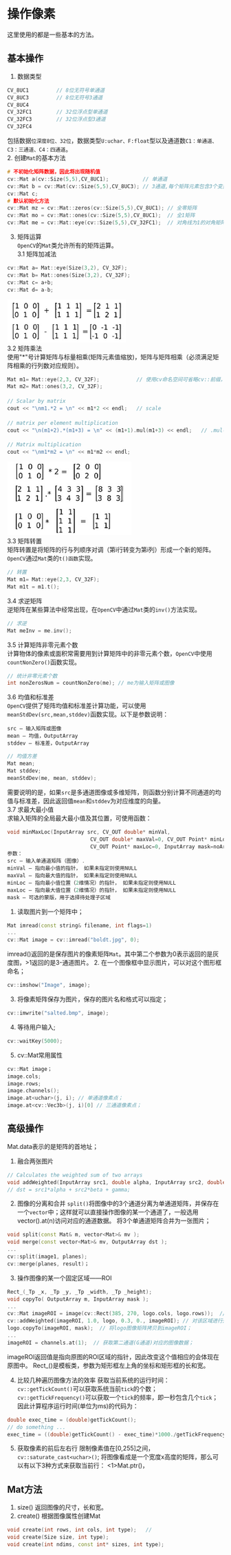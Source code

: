 # 操作像素
 这里使用的都是一些基本的方法。

## 基本操作
1. 数据类型   
```cpp
CV_8UC1         // 8位无符号单通道  
CV_8UC3 		// 8位无符号3通道  
CV_8UC4  
CV_32FC1		// 32位浮点型单通道  
CV_32FC3		// 32位浮点型3通道  
CV_32FC4  
```
包括数据`位深度8位、32位`，数据类型`U:uchar、F:float`型以及通道数`C1：单通道、C3：三通道、C4：四通道`。        
2. 创建`Mat`的基本方法   
```cpp
# 不初始化矩阵数据，因此将出现随机值
cv::Mat a(cv::Size(5,5),CV_8UC1); 			// 单通道  
cv::Mat b = cv::Mat(cv::Size(5,5),CV_8UC3); // 3通道,每个矩阵元素包含3个变量    
cv::Mat c;
# 默认初始化方法
cv::Mat mz = cv::Mat::zeros(cv::Size(5,5),CV_8UC1); // 全零矩阵  
cv::Mat mo = cv::Mat::ones(cv::Size(5,5),CV_8UC1);  // 全1矩阵  
cv::Mat me = cv::Mat::eye(cv::Size(5,5),CV_32FC1);  // 对角线为1的对角矩阵  
```
3. 矩阵运算   
`OpenCV`的`Mat`类允许所有的矩阵运算。   
3.1 矩阵加减法   
```cpp 
cv::Mat a= Mat::eye(Size(3,2), CV_32F);  
cv::Mat b= Mat::ones(Size(3,2), CV_32F);  
cv::Mat c= a+b;  
cv::Mat d= a-b;
```
![](../pictures/mat_add.jpg)   
3.2 矩阵乘法   
使用"*"号计算矩阵与标量相乘(矩阵元素值缩放)，矩阵与矩阵相乘（必须满足矩阵相乘的行列数对应规则）。     
```cpp
Mat m1= Mat::eye(2,3, CV_32F);            // 使用cv命名空间可省略cv::前缀，下同  
Mat m2= Mat::ones(3,2, CV_32F);  

// Scalar by matrix  
cout << "\nm1.*2 = \n" << m1*2 << endl;   // scale

// matrix per element multiplication  
cout << "\n(m1+2).*(m1+3) = \n" << (m1+1).mul(m1+3) << endl;   // .mul()方法

// Matrix multiplication  
cout << "\nm1*m2 = \n" << m1*m2 << endl;  
```
![](../pictures/mat_multipy.jpg)    
3.3 矩阵转置       
矩阵转置是将矩阵的行与列顺序对调（第i行转变为第i列）形成一个新的矩阵。`OpenCV`通过`Mat`类的`t()函数`实现。    
```cpp
// 转置  
Mat m1= Mat::eye(2,3, CV_32F);    
Mat m1t = m1.t();  
```
3.4 求逆矩阵    
逆矩阵在某些算法中经常出现，在`OpenCV`中通过`Mat`类的`inv()`方法实现。   
```cpp
// 求逆  
Mat meInv = me.inv();  
```
3.5 计算矩阵非零元素个数     
计算物体的像素或面积常需要用到计算矩阵中的非零元素个数，`OpenCV`中使用`countNonZero()`函数实现。    
```cpp
// 统计非零元素个数  
int nonZerosNum = countNonZero(me); // me为输入矩阵或图像  
```
3.6 均值和标准差     
`OpenCV`提供了矩阵均值和标准差计算功能，可以使用`meanStdDev(src,mean,stddev)`函数实现。以下是参数说明：    
```
src – 输入矩阵或图像
mean – 均值，OutputArray
stddev – 标准差，OutputArray
```
```cpp
// 均值方差  
Mat mean;  
Mat stddev;  
meanStdDev(me, mean, stddev); 
``` 
需要说明的是，如果`src`是多通道图像或多维矩阵，则函数分别计算不同通道的均值与标准差，因此返回值`mean`和`stddev`为对应维度的向量。        
3.7 求最大最小值     
求输入矩阵的全局最大最小值及其位置，可使用函数：   
```cpp
void minMaxLoc(InputArray src, CV_OUT double* minVal,  
                           CV_OUT double* maxVal=0, CV_OUT Point* minLoc=0,  
                           CV_OUT Point* maxLoc=0, InputArray mask=noArray());  
参数：
src – 输入单通道矩阵（图像）.
minVal – 指向最小值的指针， 如果未指定则使用NULL
maxVal – 指向最大值的指针， 如果未指定则使用NULL
minLoc – 指向最小值位置（2维情况）的指针， 如果未指定则使用NULL
maxLoc – 指向最大值位置（2维情况）的指针， 如果未指定则使用NULL
mask – 可选的蒙版，用于选择待处理子区域
```

1. 读取图片到一个矩阵中；
```cpp
Mat imread(const string& filename, int flags=1)
...
cv::Mat image = cv::imread("boldt.jpg", 0);
```
imread()返回的是保存图片的像素矩阵`Mat`。其中第二个参数为0表示返回的是灰度图，>1返回的是3-通道图片。
2. 在一个图像框中显示图片，可以对这个图形框命名；
```cpp
cv::imshow("Image", image);
```
3. 将像素矩阵保存为图片，保存的图片名和格式可以指定；
```cpp
cv::imwrite("salted.bmp", image);
```
4. 等待用户输入;
```cpp
cv::waitKey(5000);
```
5. cv::Mat常用属性
```cpp
cv::Mat image；
image.cols;
image.rows;
image.channels();
image.at<uchar>(j, i); // 单通道像素点；
image.at<cv::Vec3b>(j, i)[0] // 三通道像素点；
```

## 高级操作
Mat.data表示的是矩阵的首地址；

1. 融合两张图片
```cpp
// Calculates the weighted sum of two arrays
void addWeighted(InputArray src1, double alpha, InputArray src2, double beta, double gamma, OutputArray dst, int dtype=-1)
// dst = src1*alpha + src2*beta + gamma;
```
2. 图像的分离和合并
`split()`将图像中的3个通道分离为单通道矩阵，并保存在一个`vector`中；这样就可以直接操作图像的某一个通道了，一般选用vector<Mat>().at(n)访问对应的通道数据。
将3个单通道矩阵合并为一张图片；
```cpp
void split(const Mat& m, vector<Mat>& mv );
void merge(const vector<Mat>& mv, OutputArray dst );
...
cv::split(image1, planes);
cv::merge(planes, result)；
```


3. 操作图像的某一个固定区域——ROI
```cpp
Rect_(_Tp _x, _Tp _y, _Tp _width, _Tp _height);
void copyTo( OutputArray m, InputArray mask );
...
cv::Mat imageROI = image(cv::Rect(385, 270, logo.cols, logo.rows));  // 获取图片中的某一区域
cv::addWeighted(imageROI, 1.0, logo, 0.3, 0., imageROI); // 对该区域进行处理
logo.copyTo(imageROI, mask);  // 将logo图像矩阵拷贝到imageROI；
...
imageROI = channels.at(1);  // 获取第二通道(G通道)对应的图像数据；
```
imageROI返回值是指向原图的ROI区域的指针，因此改变这个值相应的会体现在原图中。
Rect_()是模板类，参数为矩形框左上角的坐标和矩形框的长和宽。

4. 比较几种遍历图像方法的效率
获取当前系统的运行时间：
`cv::getTickCount()`可以获取系统当前`tick`的个数；
`cv::getTickFrequency()`可以获取一个`tick`的频率，即一秒包含几个`tick`；
因此计算程序运行时间(单位为ms)的代码为：
```cpp
double exec_time = (double)getTickCount();
// do something ...
exec_time = ((double)getTickCount() - exec_time)*1000./getTickFrequency();
```

5. 获取像素的前后左右行
 限制像素值在[0,255]之间，`cv::saturate_cast<uchar>()`;
 将图像看成是一个宽度x高度的矩阵，那么可以有以下3种方式来获取当前行：
 <1>Mat.ptr()，





## Mat方法
1. size()
返回图像的尺寸，长和宽。
2. create()
根据图像属性创建Mat
```cpp
void create(int rows, int cols, int type);   // 
void create(Size size, int type);
void create(int ndims, const int* sizes, int type);
```